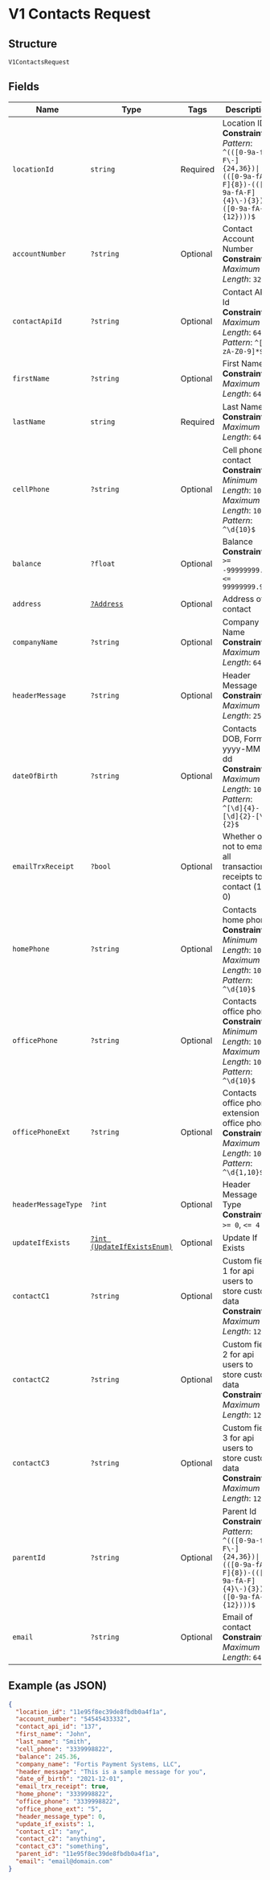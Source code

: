 
# V1 Contacts Request

## Structure

`V1ContactsRequest`

## Fields

| Name | Type | Tags | Description | Getter | Setter |
|  --- | --- | --- | --- | --- | --- |
| `locationId` | `string` | Required | Location ID<br>**Constraints**: *Pattern*: `^(([0-9a-fA-F\-]{24,36})\|(([0-9a-fA-F]{8})-(([0-9a-fA-F]{4}\-){3})([0-9a-fA-F]{12})))$` | getLocationId(): string | setLocationId(string locationId): void |
| `accountNumber` | `?string` | Optional | Contact Account Number<br>**Constraints**: *Maximum Length*: `32` | getAccountNumber(): ?string | setAccountNumber(?string accountNumber): void |
| `contactApiId` | `?string` | Optional | Contact API Id<br>**Constraints**: *Maximum Length*: `64`, *Pattern*: `^[a-zA-Z0-9]*$` | getContactApiId(): ?string | setContactApiId(?string contactApiId): void |
| `firstName` | `?string` | Optional | First Name<br>**Constraints**: *Maximum Length*: `64` | getFirstName(): ?string | setFirstName(?string firstName): void |
| `lastName` | `string` | Required | Last Name<br>**Constraints**: *Maximum Length*: `64` | getLastName(): string | setLastName(string lastName): void |
| `cellPhone` | `?string` | Optional | Cell phone of contact<br>**Constraints**: *Minimum Length*: `10`, *Maximum Length*: `10`, *Pattern*: `^\d{10}$` | getCellPhone(): ?string | setCellPhone(?string cellPhone): void |
| `balance` | `?float` | Optional | Balance<br>**Constraints**: `>= -99999999.99`, `<= 99999999.99` | getBalance(): ?float | setBalance(?float balance): void |
| `address` | [`?Address`](../../doc/models/address.md) | Optional | Address of contact | getAddress(): ?Address | setAddress(?Address address): void |
| `companyName` | `?string` | Optional | Company Name<br>**Constraints**: *Maximum Length*: `64` | getCompanyName(): ?string | setCompanyName(?string companyName): void |
| `headerMessage` | `?string` | Optional | Header Message<br>**Constraints**: *Maximum Length*: `250` | getHeaderMessage(): ?string | setHeaderMessage(?string headerMessage): void |
| `dateOfBirth` | `?string` | Optional | Contacts DOB, Format: yyyy-MM-dd<br>**Constraints**: *Maximum Length*: `10`, *Pattern*: `^[\d]{4}-[\d]{2}-[\d]{2}$` | getDateOfBirth(): ?string | setDateOfBirth(?string dateOfBirth): void |
| `emailTrxReceipt` | `?bool` | Optional | Whether or not to email all transactions receipts to contact (1 or 0) | getEmailTrxReceipt(): ?bool | setEmailTrxReceipt(?bool emailTrxReceipt): void |
| `homePhone` | `?string` | Optional | Contacts home phone<br>**Constraints**: *Minimum Length*: `10`, *Maximum Length*: `10`, *Pattern*: `^\d{10}$` | getHomePhone(): ?string | setHomePhone(?string homePhone): void |
| `officePhone` | `?string` | Optional | Contacts office phone<br>**Constraints**: *Minimum Length*: `10`, *Maximum Length*: `10`, *Pattern*: `^\d{10}$` | getOfficePhone(): ?string | setOfficePhone(?string officePhone): void |
| `officePhoneExt` | `?string` | Optional | Contacts office phone extension for office phone<br>**Constraints**: *Maximum Length*: `10`, *Pattern*: `^\d{1,10}$` | getOfficePhoneExt(): ?string | setOfficePhoneExt(?string officePhoneExt): void |
| `headerMessageType` | `?int` | Optional | Header Message Type<br>**Constraints**: `>= 0`, `<= 4` | getHeaderMessageType(): ?int | setHeaderMessageType(?int headerMessageType): void |
| `updateIfExists` | [`?int (UpdateIfExistsEnum)`](../../doc/models/update-if-exists-enum.md) | Optional | Update If Exists | getUpdateIfExists(): ?int | setUpdateIfExists(?int updateIfExists): void |
| `contactC1` | `?string` | Optional | Custom field 1 for api users to store custom data<br>**Constraints**: *Maximum Length*: `128` | getContactC1(): ?string | setContactC1(?string contactC1): void |
| `contactC2` | `?string` | Optional | Custom field 2 for api users to store custom data<br>**Constraints**: *Maximum Length*: `128` | getContactC2(): ?string | setContactC2(?string contactC2): void |
| `contactC3` | `?string` | Optional | Custom field 3 for api users to store custom data<br>**Constraints**: *Maximum Length*: `128` | getContactC3(): ?string | setContactC3(?string contactC3): void |
| `parentId` | `?string` | Optional | Parent Id<br>**Constraints**: *Pattern*: `^(([0-9a-fA-F\-]{24,36})\|(([0-9a-fA-F]{8})-(([0-9a-fA-F]{4}\-){3})([0-9a-fA-F]{12})))$` | getParentId(): ?string | setParentId(?string parentId): void |
| `email` | `?string` | Optional | Email of contact<br>**Constraints**: *Maximum Length*: `64` | getEmail(): ?string | setEmail(?string email): void |

## Example (as JSON)

```json
{
  "location_id": "11e95f8ec39de8fbdb0a4f1a",
  "account_number": "54545433332",
  "contact_api_id": "137",
  "first_name": "John",
  "last_name": "Smith",
  "cell_phone": "3339998822",
  "balance": 245.36,
  "company_name": "Fortis Payment Systems, LLC",
  "header_message": "This is a sample message for you",
  "date_of_birth": "2021-12-01",
  "email_trx_receipt": true,
  "home_phone": "3339998822",
  "office_phone": "3339998822",
  "office_phone_ext": "5",
  "header_message_type": 0,
  "update_if_exists": 1,
  "contact_c1": "any",
  "contact_c2": "anything",
  "contact_c3": "something",
  "parent_id": "11e95f8ec39de8fbdb0a4f1a",
  "email": "email@domain.com"
}
```

